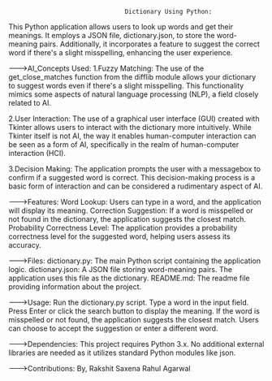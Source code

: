                                     Dictionary Using Python:


This Python application allows users to look up words and get their meanings. It employs a JSON file, dictionary.json, to store the word-meaning pairs. Additionally, it incorporates a feature to suggest the correct word if there's a slight misspelling, enhancing the user experience.

--->AI_Concepts Used:
1.Fuzzy Matching: The use of the get_close_matches function from the difflib module allows your dictionary to suggest words even if there's a slight misspelling. This functionality mimics some aspects of natural language processing (NLP), a field closely related to AI.

2.User Interaction: The use of a graphical user interface (GUI) created with Tkinter allows users to interact with the dictionary more intuitively. While Tkinter itself is not AI, the way it enables human-computer interaction can be seen as a form of AI, specifically in the realm of human-computer interaction (HCI).

3.Decision Making: The application prompts the user with a messagebox to confirm if a suggested word is correct. This decision-making process is a basic form of interaction and can be considered a rudimentary aspect of AI.

--->Features:
Word Lookup: Users can type in a word, and the application will display its meaning.
Correction Suggestion: If a word is misspelled or not found in the dictionary, the application suggests the closest match.
Probability Correctness Level: The application provides a probability correctness level for the suggested word, helping users assess its accuracy.

--->Files:
dictionary.py: The main Python script containing the application logic.
dictionary.json: A JSON file storing word-meaning pairs. The application uses this file as the dictionary.
README.md: The readme file providing information about the project.

--->Usage:
Run the dictionary.py script.
Type a word in the input field.
Press Enter or click the search button to display the meaning.
If the word is misspelled or not found, the application suggests the closest match. Users can choose to accept the suggestion or enter a different word.

--->Dependencies:
This project requires Python 3.x. No additional external libraries are needed as it utilizes standard Python modules like json.

--->Contributions:
By,
Rakshit Saxena
Rahul Agarwal